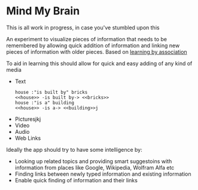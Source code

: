 Mind My Brain
=============

This is all work in progress, in case you've stumbled upon this

An experiment to visualize pieces of information that needs to be
remembered by allowing quick addition of information and linking new
pieces of information with older pieces. Based on [learning by
association](http://webspace.ship.edu/cgboer/genpsylearning.html)

To aid in learning this should allow for quick and easy adding of any
kind of media
  * Text
    ```
    house :"is built by" bricks
    <<house>> -is built by-> <<bricks>>
    house :"is a" building
    <<house>> -is a-> <<building>>j
    ```
  * Picturesjkj
  * Video
  * Audio
  * Web Links


Ideally the app should try to have some intelligence by:
  * Looking up related topics and providing smart suggestoins with
    information from places like Google, Wikipedia, Wolfram Alfa etc 
  * Finding links between newly typed information and existing
    information
  * Enable quick finding of information and their links
